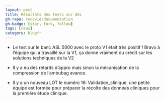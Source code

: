 ```yaml
---
layout: post
title: Résultats des tests sur ASL
gh-repo: recovid/documentation
gh-badge: [star, fork, follow]
tags: [news]
category: blogfr
---
```


- Le test sur le banc ASL  5000 avec le proto V1 était très positif !
  Bravo à l’équipe qui a travaillé sur la V1, ça donne vraiment du crédit sur les solutions techniques de la V2

- Il y a eu des retards d’appro mais sinon la mécanisation de la compression de l’ambubag avance.

- Il y a un nouveau LOT le numéro 16: Validation_clinique, une petite équipe est formée pour préparer la récolte des données cliniques pour la première étude clinique.
